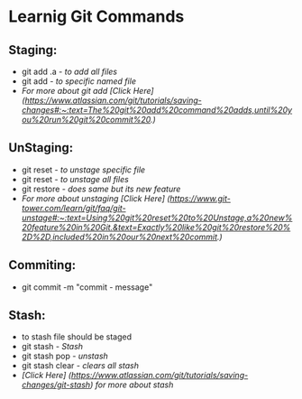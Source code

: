 # Learnig Git Commands

## Staging:

- git add .a _- to add all files_
- git add <name> _- to specific named file_
- _For more about git add [Click Here] (https://www.atlassian.com/git/tutorials/saving-changes#:~:text=The%20git%20add%20command%20adds,until%20you%20run%20git%20commit%20.)_

## UnStaging:

- git reset <name> _- to unstage specific file_
- git reset _- to unstage all files_
- git restore <name> _- does same but its new feature_
- _For more about unstaging [Click Here] (https://www.git-tower.com/learn/git/faq/git-unstage#:~:text=Using%20git%20reset%20to%20Unstage,a%20new%20feature%20in%20Git.&text=Exactly%20like%20git%20restore%20%2D%2D,included%20in%20our%20next%20commit.)_

## Commiting:

- git commit -m "commit - message"

## Stash:

- to stash file should be staged
- git stash _- Stash_
- git stash pop _- unstash_
- git stash clear _- clears all stash_
- _[Click Here] (https://www.atlassian.com/git/tutorials/saving-changes/git-stash) for more about stash_
